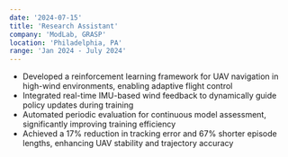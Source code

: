 ```yaml
---
date: '2024-07-15'
title: 'Research Assistant'
company: 'ModLab, GRASP'
location: 'Philadelphia, PA'
range: 'Jan 2024 - July 2024'
---
```


- Developed a reinforcement learning framework for UAV navigation in high-wind environments, enabling adaptive flight control
- Integrated real-time IMU-based wind feedback to dynamically guide policy updates during training
- Automated periodic evaluation for continuous model assessment, significantly improving training efficiency
- Achieved a 17% reduction in tracking error and 67% shorter episode lengths, enhancing UAV stability and trajectory accuracy
